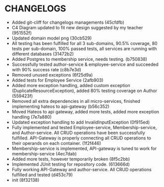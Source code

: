 # CHANGELOGS

- Added git-cliff for changelogs managements (45cfdfb)
- C4 Diagram updated to fit new design suggested by my teacher (951552f)
- Updated domain model png (30cb529)
- All testing has been fulfilled for all 3 sub-domains, 90.5% coverage, 80 tests per sub-domain, 100% passed tests, all services are running with different databases (31472b2)
- Added Postgres to membership service, needs testing. (b750838)
- Successfully tested author-service & employee-service and succeeded with 90% success rate (c8b7e3d)
- Removed unused exceptions (6f25d9a)
- Added tests for Employee Service (2afb903)
- Added more exception handling, added custom exception (DuplicateResourceException), added 80% testing coverage on Author (559423f)
- Removed all extra dependencies in all micro-services, finished implementing hateos to api-gateway (b56c352)
- Moved Hateos to api gateway, added more tests, added more exception handling (7e7a880)
- Updated exception handling to add InvalidInputException (0f915ed)
- Fully implemented and tested Employee-service, Membership-service, and Author-service. All CRUD operations have been successfully fulfilled. API-Gateway is properly connecting all CRUD operations to their operands on each container. (1f2f446)
- Membership-service is implemented, API-gateway is tuned to work for membership-service (4ec7dab)
- Added more tests, however temporarily broken (8f5c2bb)
- Implemented JUnit testing for repository code. (613666d)
- Fully working API-Gateway and author-service. All CRUD operations fulfilled and tested (d453c79)
- init (8f32138)